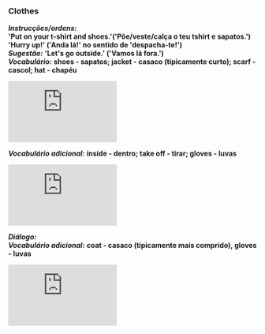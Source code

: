 ### Clothes

***Instrucções/ordens:***  
**'Put on your t-shirt and shoes.'('Põe/veste/calça o teu tshirt e sapatos.')**    
**'Hurry up!' ('Anda lá!' no sentido de 'despacha-te!')**  
***Sugestão:*** **'Let's go outside.' ('Vamos lá fora.')**   
***Vocabulário:*** **shoes - sapatos; jacket - casaco (tipicamente curto); scarf - cascol; hat - chapéu**  

<iframe width="220" height="124" src="https://www.youtube.com/embed/-jBfb33_KHU" title="YouTube video player" frameborder="0" allow="accelerometer; autoplay; clipboard-write; encrypted-media; gyroscope; picture-in-picture" allowfullscreen></iframe>  

***Vocabulário adicional:*** **inside - dentro; take off - tirar; gloves - luvas**  
<iframe width="220" height="124" src="https://www.youtube.com/embed/tE-CZkUplRE" title="YouTube video player" frameborder="0" allow="accelerometer; autoplay; clipboard-write; encrypted-media; gyroscope; picture-in-picture" allowfullscreen></iframe>  

***Diálogo:***   
***Vocabulário adicional:*** **coat - casaco (tipicamente mais comprido), gloves - luvas**  
<iframe width="220" height="124" src="https://www.youtube.com/embed/5e3kVR3wSSM?end=38" title="YouTube video player" frameborder="0" allow="accelerometer; autoplay; clipboard-write; encrypted-media; gyroscope; picture-in-picture" allowfullscreen></iframe>  
